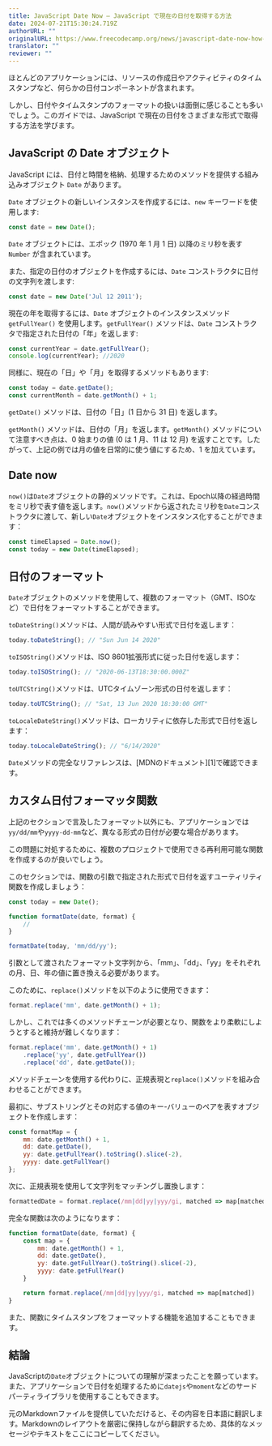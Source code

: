 ```yaml
---
title: JavaScript Date Now – JavaScript で現在の日付を取得する方法
date: 2024-07-21T15:30:24.719Z
authorURL: ""
originalURL: https://www.freecodecamp.org/news/javascript-date-now-how-to-get-the-current-date-in-javascript/
translator: ""
reviewer: ""
---
```


ほとんどのアプリケーションには、リソースの作成日やアクティビティのタイムスタンプなど、何らかの日付コンポーネントが含まれます。

<!-- more -->

しかし、日付やタイムスタンプのフォーマットの扱いは面倒に感じることも多いでしょう。このガイドでは、JavaScript で現在の日付をさまざまな形式で取得する方法を学びます。

## JavaScript の Date オブジェクト

JavaScript には、日付と時間を格納、処理するためのメソッドを提供する組み込みオブジェクト `Date` があります。

`Date` オブジェクトの新しいインスタンスを作成するには、`new` キーワードを使用します:

```js
const date = new Date();
```

`Date` オブジェクトには、エポック (1970 年 1 月 1 日) 以降のミリ秒を表す `Number` が含まれています。

また、指定の日付のオブジェクトを作成するには、`Date` コンストラクタに日付の文字列を渡します:

```js
const date = new Date('Jul 12 2011');
```

現在の年を取得するには、`Date` オブジェクトのインスタンスメソッド `getFullYear()` を使用します。`getFullYear()` メソッドは、`Date` コンストラクタで指定された日付の「年」を返します:

```js
const currentYear = date.getFullYear();
console.log(currentYear); //2020
```

同様に、現在の「日」や「月」を取得するメソッドもあります:

```js
const today = date.getDate();
const currentMonth = date.getMonth() + 1; 
```

`getDate()` メソッドは、日付の「日」(1 日から 31 日) を返します。

`getMonth()` メソッドは、日付の「月」を返します。`getMonth()` メソッドについて注意すべき点は、0 始まりの値 (0 は 1 月、11 は 12 月) を返すことです。したがって、上記の例では月の値を日常的に使う値にするため、1 を加えています。

## Date now

`now()`は`Date`オブジェクトの静的メソッドです。これは、Epoch以降の経過時間をミリ秒で表す値を返します。`now()`メソッドから返されたミリ秒を`Date`コンストラクタに渡して、新しい`Date`オブジェクトをインスタンス化することができます：

```js
const timeElapsed = Date.now();
const today = new Date(timeElapsed);
```

## 日付のフォーマット

`Date`オブジェクトのメソッドを使用して、複数のフォーマット（GMT、ISOなど）で日付をフォーマットすることができます。

`toDateString()`メソッドは、人間が読みやすい形式で日付を返します：

```js
today.toDateString(); // "Sun Jun 14 2020"
```

`toISOString()`メソッドは、ISO 8601拡張形式に従った日付を返します：

```js
today.toISOString(); // "2020-06-13T18:30:00.000Z"
```

`toUTCString()`メソッドは、UTCタイムゾーン形式の日付を返します：

```js
today.toUTCString(); // "Sat, 13 Jun 2020 18:30:00 GMT"
```

`toLocaleDateString()`メソッドは、ローカリティに依存した形式で日付を返します：

```js
today.toLocaleDateString(); // "6/14/2020"
```

`Date`メソッドの完全なリファレンスは、[MDNのドキュメント][1]で確認できます。

## カスタム日付フォーマッタ関数

上記のセクションで言及したフォーマット以外にも、アプリケーションでは`yy/dd/mm`や`yyyy-dd-mm`など、異なる形式の日付が必要な場合があります。

この問題に対処するために、複数のプロジェクトで使用できる再利用可能な関数を作成するのが良いでしょう。

このセクションでは、関数の引数で指定された形式で日付を返すユーティリティ関数を作成しましょう：

```js
const today = new Date();

function formatDate(date, format) {
    //
}

formatDate(today, 'mm/dd/yy');
```

引数として渡されたフォーマット文字列から、「mm」、「dd」、「yy」をそれぞれの月、日、年の値に置き換える必要があります。

このために、`replace()`メソッドを以下のように使用できます：

```js
format.replace('mm', date.getMonth() + 1);
```

しかし、これでは多くのメソッドチェーンが必要となり、関数をより柔軟にしようとすると維持が難しくなります：

```js
format.replace('mm', date.getMonth() + 1)
    .replace('yy', date.getFullYear())
    .replace('dd', date.getDate());
```

メソッドチェーンを使用する代わりに、正規表現と`replace()`メソッドを組み合わせることができます。

最初に、サブストリングとその対応する値のキー-バリューのペアを表すオブジェクトを作成します：

```js
const formatMap = {
    mm: date.getMonth() + 1,
    dd: date.getDate(),
    yy: date.getFullYear().toString().slice(-2),
    yyyy: date.getFullYear()
};
```

次に、正規表現を使用して文字列をマッチングし置換します：

```js
formattedDate = format.replace(/mm|dd|yy|yyy/gi, matched => map[matched]);
```

完全な関数は次のようになります：

```js
function formatDate(date, format) {
    const map = {
        mm: date.getMonth() + 1,
        dd: date.getDate(),
        yy: date.getFullYear().toString().slice(-2),
        yyyy: date.getFullYear()
    }

    return format.replace(/mm|dd|yy|yyy/gi, matched => map[matched])
}
```

また、関数にタイムスタンプをフォーマットする機能を追加することもできます。

## 結論

JavaScriptの`Date`オブジェクトについての理解が深まったことを願っています。また、アプリケーションで日付を処理するために`datejs`や`moment`などのサードパーティライブラリを使用することもできます。

元のMarkdownファイルを提供していただけると、その内容を日本語に翻訳します。Markdownのレイアウトを厳密に保持しながら翻訳するため、具体的なメッセージやテキストをここにコピーしてください。

